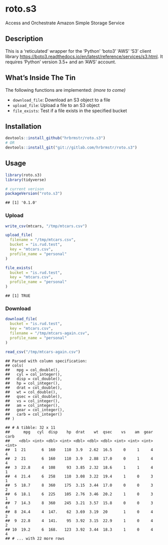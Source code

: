 
# roto.s3

Access and Orchestrate Amazon Simple Storage Service

## Description

This is a ‘reticulated’ wrapper for the ‘Python’ ‘boto3’ ‘AWS’ ‘S3’
client library
<https://boto3.readthedocs.io/en/latest/reference/services/s3.html>. It
requires ‘Python’ version 3.5+ and an ‘AWS’ account.

## What’s Inside The Tin

The following functions are implemented: *(more to come)*

  - `download_file`: Download an S3 object to a file
  - `upload_file`: Upload a file to an S3 object
  - `file_exists`: Test if a file exists in the specified bucket

## Installation

``` r
devtools::install_github("hrbrmstr/roto.s3")
# OR
devtools::install_git("git://gitlab.com/hrbrmstr/roto.s3")
```

## Usage

``` r
library(roto.s3)
library(tidyverse)

# current verison
packageVersion("roto.s3")
```

    ## [1] '0.1.0'

### Upload

``` r
write_csv(mtcars, "/tmp/mtcars.csv")

upload_file(
  filename = "/tmp/mtcars.csv", 
  bucket = "is.rud.test", 
  key = "mtcars.csv",
  profile_name = "personal"
)

file_exists(
  bucket = "is.rud.test", 
  key = "mtcars.csv", 
  profile_name = "personal"
)
```

    ## [1] TRUE

### Download

``` r
download_file(
  bucket = "is.rud.test", 
  key = "mtcars.csv", 
  filename = "/tmp/mtcars-again.csv", 
  profile_name = "personal"
)

read_csv("/tmp/mtcars-again.csv")
```

    ## Parsed with column specification:
    ## cols(
    ##   mpg = col_double(),
    ##   cyl = col_integer(),
    ##   disp = col_double(),
    ##   hp = col_integer(),
    ##   drat = col_double(),
    ##   wt = col_double(),
    ##   qsec = col_double(),
    ##   vs = col_integer(),
    ##   am = col_integer(),
    ##   gear = col_integer(),
    ##   carb = col_integer()
    ## )

    ## # A tibble: 32 x 11
    ##      mpg   cyl  disp    hp  drat    wt  qsec    vs    am  gear  carb
    ##    <dbl> <int> <dbl> <int> <dbl> <dbl> <dbl> <int> <int> <int> <int>
    ##  1  21       6  160    110  3.9   2.62  16.5     0     1     4     4
    ##  2  21       6  160    110  3.9   2.88  17.0     0     1     4     4
    ##  3  22.8     4  108     93  3.85  2.32  18.6     1     1     4     1
    ##  4  21.4     6  258    110  3.08  3.22  19.4     1     0     3     1
    ##  5  18.7     8  360    175  3.15  3.44  17.0     0     0     3     2
    ##  6  18.1     6  225    105  2.76  3.46  20.2     1     0     3     1
    ##  7  14.3     8  360    245  3.21  3.57  15.8     0     0     3     4
    ##  8  24.4     4  147.    62  3.69  3.19  20       1     0     4     2
    ##  9  22.8     4  141.    95  3.92  3.15  22.9     1     0     4     2
    ## 10  19.2     6  168.   123  3.92  3.44  18.3     1     0     4     4
    ## # ... with 22 more rows
